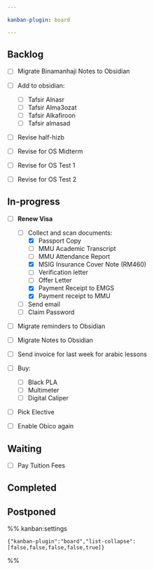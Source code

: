 ```yaml
---

kanban-plugin: board

---
```


## Backlog

- [ ] Migrate Binamanhaji Notes to Obsidian
- [ ] Add to obsidian:
	- [ ] Tafsir Alnasr
	- [ ] Tafsir Alma3ozat
	- [ ] Tafsir Alkafiroon
	- [ ] Tafsir almasad
- [ ] Revise half-hizb
- [ ] Revise for OS Midterm
- [ ] Revise for OS Test 1
- [ ] Revise for OS Test 2


## In-progress

- [ ] **Renew Visa**
	- [ ] Collect and scan documents:
		- [x] Passport Copy
		- [ ] MMU Academic Transcript
		- [ ] MMU Attendance Report
		- [x] MSIG Insurance Cover Note (RM460)
		- [ ] Verification letter
		- [ ] Offer Letter
		- [x] Payment Receipt to EMGS
		- [x] Payment receipt to MMU
	- [ ] Send email
	- [ ] Claim Password
- [ ] Migrate reminders to Obsidian
- [ ] Migrate Notes to Obsidian
- [ ] Send invoice for last week for arabic lessons
- [ ] Buy:
	- [ ] Black PLA
	- [ ] Multimeter
	- [ ] Digital Caliper
- [ ] Pick Elective
- [ ] Enable Obico again


## Waiting

- [ ] Pay Tuition Fees


## Completed



## Postponed





%% kanban:settings
```
{"kanban-plugin":"board","list-collapse":[false,false,false,false,true]}
```
%%